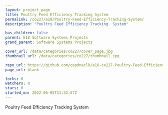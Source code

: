 ```yaml
---
layout: project_page
title: Poultry Feed Efficiency Tracking System
permalink: /co227/e18/Poultry-Feed-Efficiency-Tracking-System/
description: "Poultry Feed Efficiency Tracking  System"

has_children: false
parent: E18 Software Systems Projects
grand_parent: Software Systems Projects

cover_url: /data/categories/co227/cover_page.jpg
thumbnail_url: /data/categories/co227/thumbnail.jpg

repo_url: https://github.com/cepdnaclk/e18-co227-Poultry-Feed-Efficiency-Tracking-System
page_url: blank

forks: 0
watchers: 0
stars: 0
started_on: 2022-06-05T11:32:57Z
---
```

Poultry Feed Efficiency Tracking  System

